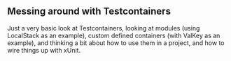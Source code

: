 ## Messing around with Testcontainers

Just a very basic look at Testcontainers, looking at modules (using LocalStack as an example), custom defined containers (with ValKey as an example), and thinking a bit about how to use them in a project, and how to wire things up with xUnit.
